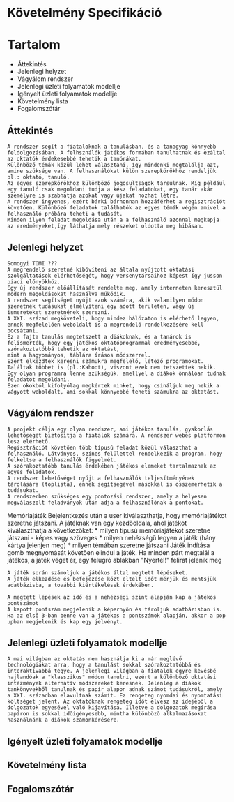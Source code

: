 # Követelmény Specifikáció


# Tartalom

* Áttekintés
* Jelenlegi helyzet
* Vágyálom rendszer
* Jelenlegi üzleti folyamatok modellje
* Igényelt üzleti folyamatok modellje
* Követelmény lista
* Fogalomszótár


## Áttekintés
    A rendszer segít a fiataloknak a tanulásban, és a tanagyag könnyebb feldolgozásában. A felhsználók játékos formában tanulhatnak és ezáltal az oktatók érdekesebbé tehetik a tanórákat.
    Különböző témák közül lehet választani, így mindenki megtalálja azt, amire szüksége van. A felhasználókat külön szerepkörökhöz rendeljük pl.: oktató, tanuló. 
	Az egyes szerepkörökhoz különböző jogosultságok társulnak. Míg például egy tanuló csak megoldani tudja a kész feladatokat, egy tanár akár személyre is szabhatja azokat vagy újakat hozhat létre. 
    A rendszer ingyenes, ezért bárki bárhonnan hozzáférhet a regisztrációt követően. Különböző feladatok találhatók az egyes témák végén amivel a felhasználó próbára teheti a tudását. 
	Minden ilyen feladat megoldása után a a felhasználó	azonnal megkapja az eredményeket,így láthatja mely részeket oldotta meg hibásan.



## Jelenlegi helyzet

	Somogyi TOMI ???
	A megrendelő szeretné kibővíteni az általa nyújtott oktatási szolgáltatások elérhetőségét, hogy versenytársaihoz képest így jusson piaci előnyökhöz.
    Egy új rendszer előállítását rendelte meg, amely interneten keresztül modern megoldásokat használva működik.
    A rendszer segítséget nyújt azok számára, akik valamilyen módon szeretnék tudásukat elmélyíteni egy adott területen, vagy új
    ismereteket szeretnének szerezni.
    A XXI. század megköveteli, hogy mindez hálózaton is elérhető legyen, ennek megfelelően weboldalt is a megrendelő rendelkezésére kell bocsátani.
    Ez a fajta tanulás megtetszett a diákoknak, és a tanárok is felismerték, hogy egy játékos oktatóprogrammal eredményesebbé, szórakoztatóbbá tehetik az oktatást,
    mint a hagyományos, táblára írásos módszerrel.
    Ezért elkezdtek keresni számukra megfelelő, létező programokat. Találtak többet is (pl.:Kahoot), viszont ezek nem tetszettek nekik.
    Egy olyan programra lenne szükségük, amellyel a diákok önnálóan tudnak feladatot megoldani.
    Ezen okokból kifolyólag megkértek minket, hogy csináljuk meg nekik a vágyott weboldalt, ami sokkal könnyebbé teheti számukra az oktatást.


## Vágyálom rendszer
	A projekt célja egy olyan rendszer, ami játékos tanulás, gyakorlás lehetőségét biztosítja a fiatalok számára. A rendszer webes platformon lesz elérhető.
	Regisztrációt követően több típusú feladat közül választhat a felhasználó. Látványos, színes felülettel rendelkezik a program, hogy felkeltse a felhasználók figyelmét. 
	A szórakoztatóbb tanulás érdekében játékos elemeket tartalmaznak az egyes feladatok.
	A rendszer lehetőséget nyújt a felhasználók teljesítményének tárolására (toplista), ennek segítségével másokkal is összemérhetik a tudásukat.
	A rendszerben szükséges egy pontozási rendszer, amely a helyesen megválaszolt feladványok után adja a felhasználónak a pontokat.

Memóriajáték
    Bejelentkezés után a user kiválaszthatja, hogy memóriajátékot szeretne játszani.
    A játéknak van egy kezdőoldala, ahol játékot kiválaszthatja a következőket:
       * milyen típusú memóriajátékot szeretne játszani - képes vagy szöveges
       * milyen nehézségű legyen a játék (hány kártya jelenjen meg)
       * milyen témában szeretne játszani
    Játék indítása gomb megnyomását követően elindul a játék.
    Ha minden párt megtalál a játékos, a játék véget ér, egy felugró ablakban "Nyertél!" felirat jelenik meg 
    
    A játék során számoljuk a játékos által megtett lépéseket.
    A játék elkezdése és befejezése közt eltelt időt mérjük és mentsjük adatbázisba, a további kiértékelések érdekében.
    
    A megtett lépések az idő és a nehézségi szint alapján kap a játékos pontszámot
    A kapott pontszám megjelenik a képernyőn és tároljuk adatbázisban is.
    Ha az első 3-ban benne van a játékos a pontszámok alapján, akkor a pop upban megjelenik és kap egy jelvényt.


## Jelenlegi üzleti folyamatok modellje
    A mai világban az oktatás nem használja ki a már meglévő technológiákat arra, hogy a tanulást sokkal szórakoztatóbbá és interaktívabbá tegye. A jelenlegi világban a fiatalok egyre kevésbé hajlandóak a "klasszikus" módon tanulni, ezért a különböző oktatási intézmények alternatív módszereket keresnek. Jelenleg a diákok tankönyvekből tanulnak és papír alapon adnak számot tudásukról, amely a XXI. században elavultnak számít. Ez rengeteg nyomdai és nyomtatási költséget jelent. Az oktatóknak rengeteg időt elvesz az idejéből a dolgozatok egyesével való kijavítása. Illetve a dolgozatok megírása papíron is sokkal időigényesebb, mintha különböző alkalmazásokat használnánk a diákok számonkérésére.





## Igényelt üzleti folyamatok modellje




## Követelmény lista




## Fogalomszótár
